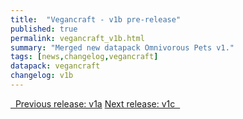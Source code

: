 ```yaml
---
title:  "Vegancraft - v1b pre-release"
published: true
permalink: vegancraft_v1b.html
summary: "Merged new datapack Omnivorous Pets v1."
tags: [news,changelog,vegancraft]
datapack: vegancraft
changelog: v1b
---
```


<div class="btn-group">
    <a href="vegancraft_v1a.html" role="button" class="btn btn-primary"><i class="fa fa-caret-left"></i>&nbsp; Previous release: v1a</a>
    <a href="vegancraft_v1c.html" role="button" class="btn btn-primary">Next release: v1c &nbsp;<i class="fa fa-caret-right"></i></a>
</div>